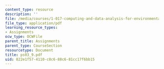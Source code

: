 ```yaml
---
content_type: resource
description: ''
file: /media/courses/1-017-computing-and-data-analysis-for-environmental-applications-fall-2003/822e1f574110c8c688c681cc17f6bb15_ps03_9.pdf
file_type: application/pdf
learning_resource_types:
- Assignments
ocw_type: OCWFile
parent_title: Assignments
parent_type: CourseSection
resourcetype: Document
title: ps03_9.pdf
uid: 822e1f57-4110-c8c6-88c6-81cc17f6bb15
---
```

